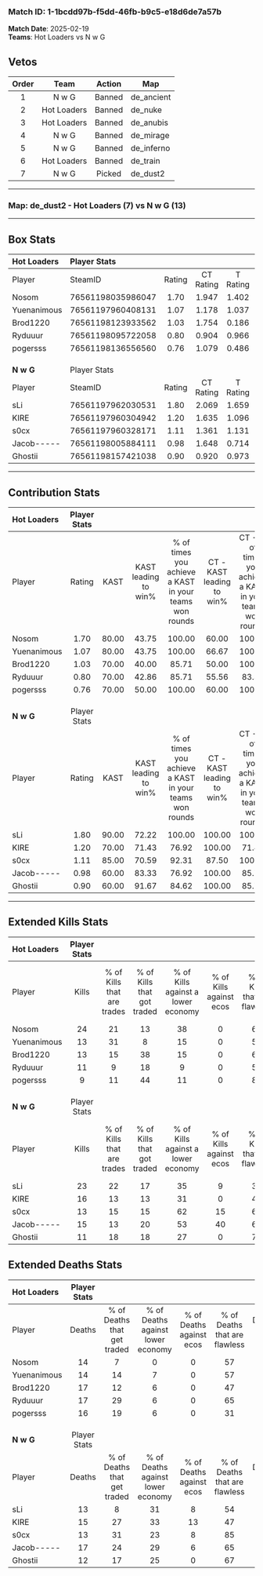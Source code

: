 ### Match ID: 1-1bcdd97b-f5dd-46fb-b9c5-e18d6de7a57b  
**Match Date**: 2025-02-19  
**Teams**: Hot Loaders vs N w G  

## Vetos  

| Order | Team | Action | Map |
| :---: | :--: | :----: | --- |
| 1 | N w G | Banned | de_ancient |
| 2 | Hot Loaders | Banned | de_nuke |
| 3 | Hot Loaders | Banned | de_anubis |
| 4 | N w G | Banned | de_mirage |
| 5 | N w G | Banned | de_inferno |
| 6 | Hot Loaders | Banned | de_train |
| 7 | N w G | Picked | de_dust2 |

---  

### **Map**: de_dust2 - Hot Loaders (7) vs N w G (13)  
---  

## Box Stats  

| **Hot Loaders** | Player Stats      |        |           |          |       |       |       |         |        |      |     |
| :- | :- | :-: | :-: | :-: | :-: | :-: | :-: | :-: | :-: | :-: | :-: |
| Player          | SteamID           | Rating | CT Rating | T Rating | KAST  |  ADR  | Kills | Assists | Deaths | K/D  | HS% |
| Nosom           | 76561198035986047 |  1.70  |   1.947   |  1.402   | 80.00 | 116.5 |  24   |    4    |   14   | 1.71 | 62  |
| Yuenanimous     | 76561197960408131 |  1.07  |   1.178   |  1.037   | 80.00 | 67.0  |  13   |    4    |   14   | 0.93 | 53  |
| Brod1220        | 76561198123933562 |  1.03  |   1.754   |  0.186   | 70.00 | 100.4 |  13   |    6    |   17   | 0.76 | 69  |
| Ryduuur         | 76561198095722058 |  0.80  |   0.904   |  0.966   | 70.00 | 58.1  |  11   |    3    |   17   | 0.65 | 54  |
| pogersss        | 76561198136556560 |  0.76  |   1.079   |  0.486   | 70.00 | 57.0  |   9   |    9    |   16   | 0.56 | 44  |
|                 |                   |        |           |          |       |       |       |         |        |      |     |
|                 |                   |        |           |          |       |       |       |         |        |      |     |
|                 |                   |        |           |          |       |       |       |         |        |      |     |
| **N w G**       | Player Stats      |        |           |          |       |       |       |         |        |      |     |
| Player          | SteamID           | Rating | CT Rating | T Rating | KAST  |  ADR  | Kills | Assists | Deaths | K/D  | HS% |
| sLi             | 76561197962030531 |  1.80  |   2.069   |  1.659   | 90.00 | 123.6 |  23   |    7    |   13   | 1.77 | 43  |
| KIRE            | 76561197960304942 |  1.20  |   1.635   |  1.096   | 70.00 | 93.6  |  16   |    8    |   15   | 1.07 | 62  |
| s0cx            | 76561197960328171 |  1.11  |   1.361   |  1.131   | 85.00 | 56.9  |  13   |    7    |   13   | 1.00 | 53  |
| Jacob-----      | 76561198005884111 |  0.98  |   1.648   |  0.714   | 60.00 | 81.8  |  15   |    5    |   17   | 0.88 | 53  |
| Ghostii         | 76561198157421038 |  0.90  |   0.920   |  0.973   | 60.00 | 68.0  |  11   |    5    |   12   | 0.92 | 81  |
---  

## Contribution Stats  

| **Hot Loaders** | Player Stats |       |                      |                                                        |                           |                                                             |                          |                                                            |
| :- | :-: | :-: | :-: | :-: | :-: | :-: | :-: | :-: |
| Player          |    Rating    | KAST  | KAST leading to win% | % of times you achieve a KAST in your teams won rounds | CT - KAST leading to win% | CT - % of times you achieve a KAST in your teams won rounds | T - KAST leading to win% | T - % of times you achieve a KAST in your teams won rounds |
| Nosom           |     1.70     | 80.00 |        43.75         |                         100.00                         |           60.00           |                           100.00                            |          16.67           |                           100.00                           |
| Yuenanimous     |     1.07     | 80.00 |        43.75         |                         100.00                         |           66.67           |                           100.00                            |          14.29           |                           100.00                           |
| Brod1220        |     1.03     | 70.00 |        40.00         |                         85.71                          |           50.00           |                           100.00                            |           0.00           |                            0.00                            |
| Ryduuur         |     0.80     | 70.00 |        42.86         |                         85.71                          |           55.56           |                            83.33                            |          20.00           |                           100.00                           |
| pogersss        |     0.76     | 70.00 |        50.00         |                         100.00                         |           60.00           |                           100.00                            |          25.00           |                           100.00                           |
|                 |              |       |                      |                                                        |                           |                                                             |                          |                                                            |
|                 |              |       |                      |                                                        |                           |                                                             |                          |                                                            |
|                 |              |       |                      |                                                        |                           |                                                             |                          |                                                            |
| **N w G**       | Player Stats |       |                      |                                                        |                           |                                                             |                          |                                                            |
| Player          |    Rating    | KAST  | KAST leading to win% | % of times you achieve a KAST in your teams won rounds | CT - KAST leading to win% | CT - % of times you achieve a KAST in your teams won rounds | T - KAST leading to win% | T - % of times you achieve a KAST in your teams won rounds |
| sLi             |     1.80     | 90.00 |        72.22         |                         100.00                         |          100.00           |                           100.00                            |          54.55           |                           100.00                           |
| KIRE            |     1.20     | 70.00 |        71.43         |                         76.92                          |          100.00           |                            71.43                            |          55.56           |                           83.33                            |
| s0cx            |     1.11     | 85.00 |        70.59         |                         92.31                          |           87.50           |                           100.00                            |          55.56           |                           83.33                            |
| Jacob-----      |     0.98     | 60.00 |        83.33         |                         76.92                          |          100.00           |                            85.71                            |          66.67           |                           66.67                            |
| Ghostii         |     0.90     | 60.00 |        91.67         |                         84.62                          |          100.00           |                            85.71                            |          83.33           |                           83.33                            |
---  

## Extended Kills Stats  

| **Hot Loaders** | Player Stats |                            |                            |                                    |                         |                              |                                 |                                       |                    |           |
| :- | :-: | :-: | :-: | :-: | :-: | :-: | :-: | :-: | :-: | :-: |
| Player          |    Kills     | % of Kills that are trades | % of Kills that got traded | % of Kills against a lower economy | % of Kills against ecos | % of Kills that are flawless | % of Kills that are close duels | % of Kills that are assisted by flash | Pistol Round Kills | AWP Kills |
| Nosom           |      24      |             21             |             13             |                 38                 |            0            |              63              |                4                |                   0                   |         2          |     2     |
| Yuenanimous     |      13      |             31             |             8              |                 15                 |            0            |              54              |                8                |                   0                   |         0          |     1     |
| Brod1220        |      13      |             15             |             38             |                 15                 |            0            |              62              |                0                |                   0                   |         0          |     0     |
| Ryduuur         |      11      |             9              |             18             |                 9                  |            0            |              55              |                9                |                   0                   |         5          |     2     |
| pogersss        |      9       |             11             |             44             |                 11                 |            0            |              89              |               11                |                   0                   |         0          |     3     |
|                 |              |                            |                            |                                    |                         |                              |                                 |                                       |                    |           |
|                 |              |                            |                            |                                    |                         |                              |                                 |                                       |                    |           |
|                 |              |                            |                            |                                    |                         |                              |                                 |                                       |                    |           |
| **N w G**       | Player Stats |                            |                            |                                    |                         |                              |                                 |                                       |                    |           |
| Player          |    Kills     | % of Kills that are trades | % of Kills that got traded | % of Kills against a lower economy | % of Kills against ecos | % of Kills that are flawless | % of Kills that are close duels | % of Kills that are assisted by flash | Pistol Round Kills | AWP Kills |
| sLi             |      23      |             22             |             17             |                 35                 |            9            |              30              |               13                |                   9                   |         0          |     1     |
| KIRE            |      16      |             13             |             13             |                 31                 |            0            |              44              |               13                |                   0                   |         3          |     0     |
| s0cx            |      13      |             15             |             15             |                 62                 |           15            |              69              |               15                |                   0                   |         1          |     3     |
| Jacob-----      |      15      |             13             |             20             |                 53                 |           40            |              60              |               13                |                   0                   |         0          |     0     |
| Ghostii         |      11      |             18             |             18             |                 27                 |            0            |              73              |                0                |                   9                   |         0          |     2     |
## Extended Deaths Stats  

| **Hot Loaders** | Player Stats |                             |                                   |                          |                               |                            |                           |               |
| :- | :-: | :-: | :-: | :-: | :-: | :-: | :-: | :-: |
| Player          |    Deaths    | % of Deaths that get traded | % of Deaths against lower economy | % of Deaths against ecos | % of Deaths that are flawless | % of Deaths that are close | % of Deaths while blinded | Deaths to AWP |
| Nosom           |      14      |              7              |                 0                 |            0             |              57               |             29             |             0             |       1       |
| Yuenanimous     |      14      |             14              |                 7                 |            0             |              57               |             0              |             7             |       1       |
| Brod1220        |      17      |             12              |                 6                 |            0             |              47               |             18             |             6             |       0       |
| Ryduuur         |      17      |             29              |                 6                 |            0             |              65               |             0              |             0             |       1       |
| pogersss        |      16      |             19              |                 6                 |            0             |              31               |             13             |             6             |       1       |
|                 |              |                             |                                   |                          |                               |                            |                           |               |
|                 |              |                             |                                   |                          |                               |                            |                           |               |
|                 |              |                             |                                   |                          |                               |                            |                           |               |
| **N w G**       | Player Stats |                             |                                   |                          |                               |                            |                           |               |
| Player          |    Deaths    | % of Deaths that get traded | % of Deaths against lower economy | % of Deaths against ecos | % of Deaths that are flawless | % of Deaths that are close | % of Deaths while blinded | Deaths to AWP |
| sLi             |      13      |              8              |                31                 |            8             |              54               |             0              |             0             |       2       |
| KIRE            |      15      |             27              |                33                 |            13            |              47               |             7              |             0             |       0       |
| s0cx            |      13      |             31              |                23                 |            8             |              85               |             0              |             0             |       3       |
| Jacob-----      |      17      |             24              |                29                 |            6             |              65               |             6              |             0             |       1       |
| Ghostii         |      12      |             17              |                25                 |            0             |              67               |             17             |             0             |       1       |
